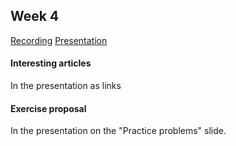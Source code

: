 ## Week 4

[Recording](https://drive.google.com/file/d/1kBWPP652RWWC_lwOyU5If4D3dl8LSrqx/view?usp=sharing)
[Presentation](https://docs.google.com/presentation/d/1klaiv4trZqxkVhsECbK_TTxO7jPRnjsd0bhvEVm1fgE/edit?usp=sharing)
#### Interesting articles
In the presentation as links

#### Exercise proposal
In the presentation on the "Practice problems" slide.